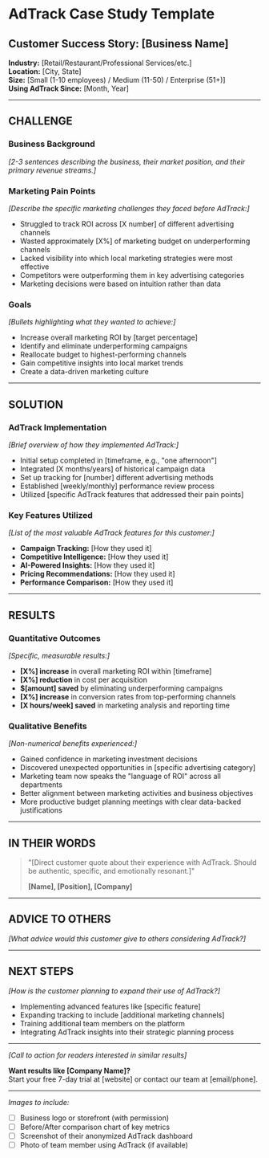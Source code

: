 # AdTrack Case Study Template

## Customer Success Story: [Business Name]

**Industry:** [Retail/Restaurant/Professional Services/etc.]  
**Location:** [City, State]  
**Size:** [Small (1-10 employees) / Medium (11-50) / Enterprise (51+)]  
**Using AdTrack Since:** [Month, Year]

---

## CHALLENGE

### Business Background
*[2-3 sentences describing the business, their market position, and their primary revenue streams.]*

### Marketing Pain Points
*[Describe the specific marketing challenges they faced before AdTrack:]*

* Struggled to track ROI across [X number] of different advertising channels
* Wasted approximately [X%] of marketing budget on underperforming channels
* Lacked visibility into which local marketing strategies were most effective
* Competitors were outperforming them in key advertising categories
* Marketing decisions were based on intuition rather than data

### Goals
*[Bullets highlighting what they wanted to achieve:]*

* Increase overall marketing ROI by [target percentage]
* Identify and eliminate underperforming campaigns
* Reallocate budget to highest-performing channels
* Gain competitive insights into local market trends
* Create a data-driven marketing culture

---

## SOLUTION

### AdTrack Implementation
*[Brief overview of how they implemented AdTrack:]*

* Initial setup completed in [timeframe, e.g., "one afternoon"]
* Integrated [X months/years] of historical campaign data
* Set up tracking for [number] different advertising methods
* Established [weekly/monthly] performance review process
* Utilized [specific AdTrack features that addressed their pain points]

### Key Features Utilized
*[List of the most valuable AdTrack features for this customer:]*

* **Campaign Tracking:** [How they used it]
* **Competitive Intelligence:** [How they used it]
* **AI-Powered Insights:** [How they used it]
* **Pricing Recommendations:** [How they used it]
* **Performance Comparison:** [How they used it]

---

## RESULTS

### Quantitative Outcomes
*[Specific, measurable results:]*

* **[X%] increase** in overall marketing ROI within [timeframe]
* **[X%] reduction** in cost per acquisition
* **$[amount] saved** by eliminating underperforming campaigns
* **[X%] increase** in conversion rates from top-performing channels
* **[X hours/week] saved** in marketing analysis and reporting time

### Qualitative Benefits
*[Non-numerical benefits experienced:]*

* Gained confidence in marketing investment decisions
* Discovered unexpected opportunities in [specific advertising category]
* Marketing team now speaks the "language of ROI" across all departments
* Better alignment between marketing activities and business objectives
* More productive budget planning meetings with clear data-backed justifications

---

## IN THEIR WORDS

> "[Direct customer quote about their experience with AdTrack. Should be authentic, specific, and emotionally resonant.]"
>
> **[Name], [Position], [Company]**

---

## ADVICE TO OTHERS

*[What advice would this customer give to others considering AdTrack?]*

---

## NEXT STEPS

*[How is the customer planning to expand their use of AdTrack?]*

* Implementing advanced features like [specific feature]
* Expanding tracking to include [additional marketing channels]
* Training additional team members on the platform
* Integrating AdTrack insights into their strategic planning process

---

*[Call to action for readers interested in similar results]*

**Want results like [Company Name]?**  
Start your free 7-day trial at [website] or contact our team at [email/phone].

---

*Images to include:*
- [ ] Business logo or storefront (with permission)
- [ ] Before/After comparison chart of key metrics
- [ ] Screenshot of their anonymized AdTrack dashboard
- [ ] Photo of team member using AdTrack (if available)